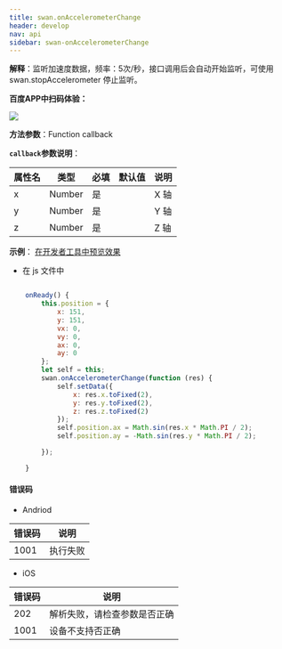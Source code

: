 ```yaml
---
title: swan.onAccelerometerChange
header: develop
nav: api
sidebar: swan-onAccelerometerChange
---
```



 

**解释**：监听加速度数据，频率：5次/秒，接口调用后会自动开始监听，可使用 swan.stopAccelerometer 停止监听。

**百度APP中扫码体验：**

<img src="https://b.bdstatic.com/miniapp/assets/images/doc_demo/getGravity.png"  class="demo-qrcode-image" />


**方法参数**：Function callback

**`callback`参数说明**：

|属性名 |类型  |必填 | 默认值 |说明|
|---- | ---- | ---- | ----|----|
|x |Number |是| |X 轴|
|y |Number |是| |Y 轴|
|z |Number |是| |Z 轴|

**示例**：
<a href="swanide://fragment/0ed5fe5e4d0957055cd7669fd83612731569478872196" title="在开发者工具中预览效果" target="_self">在开发者工具中预览效果</a>

* 在 js 文件中

```javascript

    onReady() {
        this.position = {
            x: 151,
            y: 151,
            vx: 0,
            vy: 0,
            ax: 0,
            ay: 0
        };
        let self = this;
        swan.onAccelerometerChange(function (res) {
            self.setData({
                x: res.x.toFixed(2),
                y: res.y.toFixed(2),
                z: res.z.toFixed(2)
            });
            self.position.ax = Math.sin(res.x * Math.PI / 2);
            self.position.ay = -Math.sin(res.y * Math.PI / 2);

        });

    }
```
 
#### 错误码
* Andriod

|错误码|说明|
|--|--|
|1001|执行失败   |

* iOS

|错误码|说明|
|--|--|
|202|解析失败，请检查参数是否正确      |
|1001|设备不支持否正确      |

